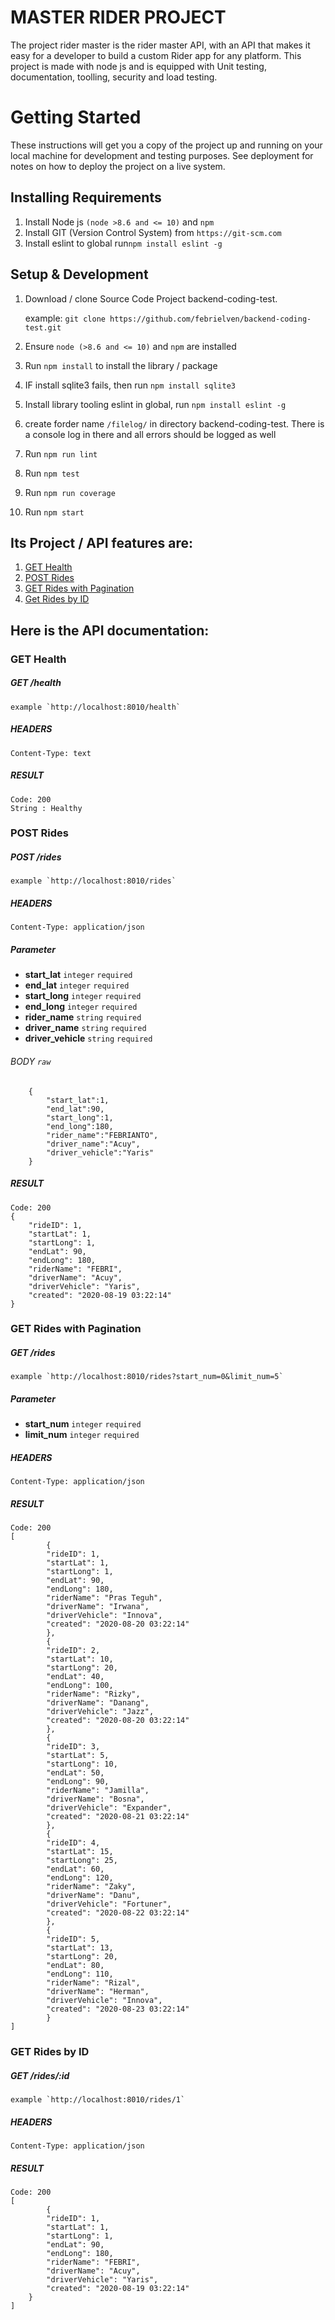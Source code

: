 # MASTER RIDER PROJECT
The project rider master is the rider master API, with an API that makes it easy for a developer to build a custom Rider app for any platform. This project is made with node js and is equipped with Unit testing, documentation, toolling, security and load testing.
# Getting Started
These instructions will get you a copy of the project up and running on your local machine for development and testing purposes. See deployment for notes on how to deploy the project on a live system.

## Installing Requirements
1. Install Node js `(node >8.6 and <= 10)` and `npm`
2. Install GIT (Version Control System) from `https://git-scm.com`
2. Install eslint to global run`npm install eslint -g`

## Setup & Development
1. Download / clone Source Code Project backend-coding-test. 
    
    example: `git clone https://github.com/febrielven/backend-coding-test.git`
2. Ensure `node (>8.6 and <= 10)` and `npm` are installed
3. Run `npm install` to install the library / package
4. IF install sqlite3 fails, then run `npm install sqlite3`
5. Install library tooling eslint in global, run `npm install eslint -g`
6. create forder name `/filelog/` in directory backend-coding-test. There is a console log in there and all errors should be logged as well
6. Run `npm run lint` 
5. Run `npm test`
6. Run `npm run coverage`
6. Run `npm start`


## Its  Project / API features are:
1. [GET Health](#get-health)
1. [POST Rides](#post-rides)
2. [GET Rides with Pagination](#get-rides-list)
3. [Get Rides by ID](#get-rides-by-id)

## Here is the API documentation:

### GET Health
   ##### GET /health
    example `http://localhost:8010/health`
   ##### HEADERS
    Content-Type: text
    
   ##### RESULT 
    
    Code: 200
    String : Healthy
    
### POST Rides
   ##### POST /rides
    example `http://localhost:8010/rides`
   ##### HEADERS
    Content-Type: application/json

   ##### Parameter
   - **start_lat** `integer`  `required`
   - **end_lat** `integer`  `required`
   - **start_long** `integer`  `required`
   - **end_long** `integer`  `required`
   - **rider_name** `string`  `required`
   - **driver_name** `string`  `required`
   - **driver_vehicle** `string`  `required`
   ###### BODY  `raw`
        {
            "start_lat":1,
            "end_lat":90,
            "start_long":1,
            "end_long":180,
            "rider_name":"FEBRIANTO",
            "driver_name":"Acuy",
            "driver_vehicle":"Yaris"
        }


 ##### RESULT 
    
    Code: 200
    {
        "rideID": 1,
        "startLat": 1,
        "startLong": 1,
        "endLat": 90,
        "endLong": 180,
        "riderName": "FEBRI",
        "driverName": "Acuy",
        "driverVehicle": "Yaris",
        "created": "2020-08-19 03:22:14"
    }


### GET Rides with Pagination
   ##### GET /rides
    example `http://localhost:8010/rides?start_num=0&limit_num=5`

   ##### Parameter
   - **start_num** `integer`  `required`
   - **limit_num** `integer`  `required`

   ##### HEADERS
    Content-Type: application/json
  

 ##### RESULT 
    
    Code: 200
    [
            {
            "rideID": 1,
            "startLat": 1,
            "startLong": 1,
            "endLat": 90,
            "endLong": 180,
            "riderName": "Pras Teguh",
            "driverName": "Irwana",
            "driverVehicle": "Innova",
            "created": "2020-08-20 03:22:14"
            },
            {
            "rideID": 2,
            "startLat": 10,
            "startLong": 20,
            "endLat": 40,
            "endLong": 100,
            "riderName": "Rizky",
            "driverName": "Danang",
            "driverVehicle": "Jazz",
            "created": "2020-08-20 03:22:14"
            },
            {
            "rideID": 3,
            "startLat": 5,
            "startLong": 10,
            "endLat": 50,
            "endLong": 90,
            "riderName": "Jamilla",
            "driverName": "Bosna",
            "driverVehicle": "Expander",
            "created": "2020-08-21 03:22:14"
            },
            {
            "rideID": 4,
            "startLat": 15,
            "startLong": 25,
            "endLat": 60,
            "endLong": 120,
            "riderName": "Zaky",
            "driverName": "Danu",
            "driverVehicle": "Fortuner",
            "created": "2020-08-22 03:22:14"
            },
            {
            "rideID": 5,
            "startLat": 13,
            "startLong": 20,
            "endLat": 80,
            "endLong": 110,
            "riderName": "Rizal",
            "driverName": "Herman",
            "driverVehicle": "Innova",
            "created": "2020-08-23 03:22:14"
            }
    ]

### GET Rides by ID
   ##### GET /rides/:id
    example `http://localhost:8010/rides/1`
   ##### HEADERS
    Content-Type: application/json
  

 ##### RESULT 
    
    Code: 200
    [
            {
            "rideID": 1,
            "startLat": 1,
            "startLong": 1,
            "endLat": 90,
            "endLong": 180,
            "riderName": "FEBRI",
            "driverName": "Acuy",
            "driverVehicle": "Yaris",
            "created": "2020-08-19 03:22:14"
        }
    ]


